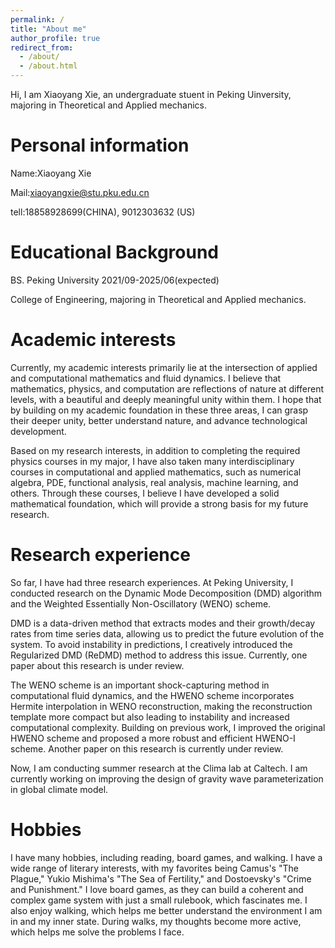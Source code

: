 ```yaml
---
permalink: /
title: "About me"
author_profile: true
redirect_from: 
  - /about/
  - /about.html
---
```


Hi, I am Xiaoyang Xie, an undergraduate stuent in Peking Uinversity, majoring in Theoretical and Applied mechanics.

Personal information
======
Name:Xiaoyang Xie

Mail:xiaoyangxie@stu.pku.edu.cn

tell:18858928699(CHINA), 9012303632 (US)

Educational Background
======
BS. Peking University 2021/09-2025/06(expected)

College of Engineering, majoring in Theoretical and Applied mechanics.

Academic interests
======
Currently, my academic interests primarily lie at the intersection of applied and computational mathematics and fluid dynamics. I believe that mathematics, physics, and computation are reflections of nature at different levels, with a beautiful and deeply meaningful unity within them. I hope that by building on my academic foundation in these three areas, I can grasp their deeper unity, better understand nature, and advance technological development.

Based on my research interests, in addition to completing the required physics courses in my major, I have also taken many interdisciplinary courses in computational and applied mathematics, such as numerical algebra, PDE, functional analysis, real analysis, machine learning, and others. Through these courses, I believe I have developed a solid mathematical foundation, which will provide a strong basis for my future research.

Research experience
======

So far, I have had three research experiences. At Peking University, I conducted research on the Dynamic Mode Decomposition (DMD) algorithm and the Weighted Essentially Non-Oscillatory (WENO) scheme.

DMD is a data-driven method that extracts modes and their growth/decay rates from time series data, allowing us to predict the future evolution of the system. To avoid instability in predictions, I creatively introduced the Regularized DMD (ReDMD) method to address this issue. Currently, one paper about this research is under review.

The WENO scheme is an important shock-capturing method in computational fluid dynamics, and the HWENO scheme incorporates Hermite interpolation in WENO reconstruction, making the reconstruction template more compact but also leading to instability and increased computational complexity. Building on previous work, I improved the original HWENO scheme and proposed a more robust and efficient HWENO-I scheme. Another paper on this research is currently under review.

Now, I am conducting summer research at the Clima lab at Caltech. I am currently working on improving the design of gravity wave parameterization in global climate model.


Hobbies
======

I have many hobbies, including reading, board games, and walking. I have a wide range of literary interests, with my favorites being Camus's "The Plague," Yukio Mishima's "The Sea of Fertility," and Dostoevsky's "Crime and Punishment." I love board games, as they can build a coherent and complex game system with just a small rulebook, which fascinates me. I also enjoy walking, which helps me better understand the environment I am in and my inner state. During walks, my thoughts become more active, which helps me solve the problems I face.




